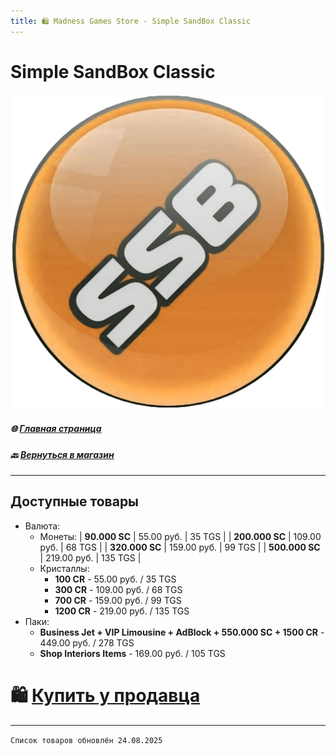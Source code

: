 ```yaml
---
title: 🛍️ Madness Games Store - Simple SandBox Classic
---
```


# Simple SandBox Classic

![MGSssbclogo](https://github.com/GamzeeChert/gamzeechert.github.io/blob/main/_madnessgamesstore%2F_pictures%2FMGSssbclogo.png?raw=true)

##### 🌐 [Главная страница](./index.md)
##### 🔙 [Вернуться в магазин](./MGSMain.md)

- - - - -

## Доступные товары

 - Валюта:
   - Монеты:
| **90.000 SC** | 55.00 руб. | 35 TGS |
| **200.000 SC** | 109.00 руб. | 68 TGS |
| **320.000 SC** | 159.00 руб. | 99 TGS |
| **500.000 SC** | 219.00 руб. | 135 TGS |
   - Кристаллы:
     - **100 CR** - 55.00 руб. / 35 TGS
     - **300 CR** - 109.00 руб. / 68 TGS
     - **700 CR** - 159.00 руб. / 99 TGS
     - **1200 CR** - 219.00 руб. / 135 TGS
 - Паки:
   - **Business Jet + VIP Limousine + AdBlock + 550.000 SC + 1500 CR** - 449.00 руб. / 278 TGS
   - **Shop Interiors Items** - 169.00 руб. / 105 TGS

# 🛍️ [Купить у продавца](https://t.me/m/SvEAzEGNYWUy)

- - - - -

`Список товаров обновлён 24.08.2025`